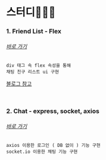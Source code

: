 스터디🙋🏻‍♀️
===================

 ### 1. Friend List - Flex
###### [바로 가기](https://github.com/junnKk/study/tree/main/flex-example)          
```
div 태그 속 flex 속성을 통해 
채팅 친구 리스트 ui 구현
```
[블로그 참고](https://velog.io/@junnkk/Flex-Box)          

<br>

 ### 2. Chat - express, socket, axios
###### [바로 가기](https://github.com/junnKk/study/tree/main/chat)          
```
axios 이용한 로그인 ( DB 없이 ) 기능 구현
socket.io 이용한 채팅 기능 구현
```
